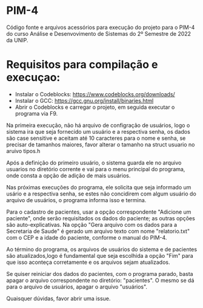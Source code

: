 # PIM-4

Código fonte e arquivos acessórios para execução do projeto para o PIM-4 do curso Análise e Desenvovimento de Sistemas do 2º Semestre de 2022 da UNIP.

# Requisitos para compilação e execuçao:
- Instalar o Codeblocks: https://www.codeblocks.org/downloads/
- Instalar o GCC: https://gcc.gnu.org/install/binaries.html
- Abrir o Codeblocks e carregar o projeto, em seguida executar o programa via F9.

Na primeira execução, não há arquivo de configração de usuários, logo o sistema ira que seja fornecido um usuário e a respectiva senha, os dados são case sensitive e aceitam até 10 caracteres para o nome e senha, se precisar de tamanhos maiores, favor alterar o tamanho na struct usuario no aruivo tipos.h

Após a definição do primeiro usuário, o sistema guarda ele no arquivo usuarios no diretório corrente e vai para o menu principal do programa, onde consta a opção de adição de mais usuários.

Nas próximas execuções do programa, ele solicita que seja informado um usário e a respectiva senha, se estes não concidirem com algum usuário do arquivo de usuários, o programa informa isso e termina. 

Para o cadastro de pacientes, usar a opção correspondente "Adicione um paciente", onde serão requisitados os dados do paciente; as outras opções são auto-explicativas. Na opção "Gera arquivo com os dados para a Secretaria de Saude" é gerado um arquivo texto com nome "relatorio.txt" com o CEP e a idade do paciente, conforme o manual do PIM-4.

Ao término do programa, os arquivos de usuários do sistema e de pacientes são atualizados,logo é fundamental que seja escolhida a opção "Fim" para que isso aconteça corretamente e os arquivos sejam atualizados.

Se quiser reiniciar dos dados do pacientes, com o programa parado, basta apagar o arquivo correspondente no diretório: "pacientes". O mesmo se dá para o arquivo de usuários, apagar o arquivo "usuários".

Quaisquer dúvidas, favor abrir uma issue.
